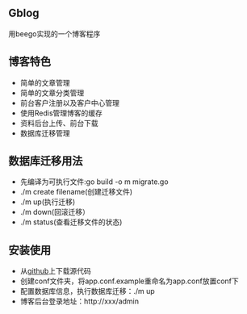 ## Gblog
用beego实现的一个博客程序

## 博客特色
- 简单的文章管理
- 简单的文章分类管理
- 前台客户注册以及客户中心管理
- 使用Redis管理博客的缓存
- 资料后台上传、前台下载
- 数据库迁移管理

## 数据库迁移用法
- 先编译为可执行文件:go build -o m migrate.go
- ./m create filename(创建迁移文件)
- ./m up(执行迁移)
- ./m down(回滚迁移）
- ./m status(查看迁移文件的状态) 

## 安装使用
- 从[github](https://github.com/markbest/golang_blog)上下载源代码
- 创建conf文件夹，将app.conf.example重命名为app.conf放置conf下
- 配置数据库信息，执行数据库迁移：./m up
- 博客后台登录地址：http://xxx/admin
